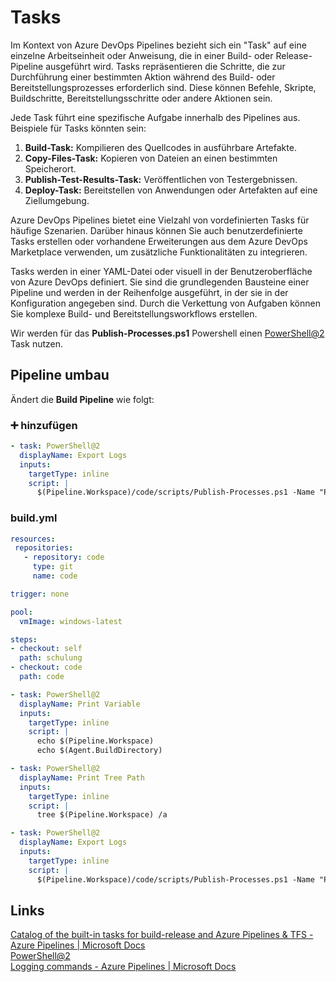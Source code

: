 # Tasks

Im Kontext von Azure DevOps Pipelines bezieht sich ein "Task" auf eine einzelne Arbeitseinheit oder Anweisung, die in einer Build- oder Release-Pipeline ausgeführt wird. Tasks repräsentieren die Schritte, die zur Durchführung einer bestimmten Aktion während des Build- oder Bereitstellungsprozesses erforderlich sind. Diese können Befehle, Skripte, Buildschritte, Bereitstellungsschritte oder andere Aktionen sein.

Jede Task führt eine spezifische Aufgabe innerhalb des Pipelines aus. Beispiele für Tasks könnten sein:

1. **Build-Task:** Kompilieren des Quellcodes in ausführbare Artefakte.
2. **Copy-Files-Task:** Kopieren von Dateien an einen bestimmten Speicherort.
3. **Publish-Test-Results-Task:** Veröffentlichen von Testergebnissen.
4. **Deploy-Task:** Bereitstellen von Anwendungen oder Artefakten auf eine Ziellumgebung.

Azure DevOps Pipelines bietet eine Vielzahl von vordefinierten Tasks für häufige Szenarien. Darüber hinaus können Sie auch benutzerdefinierte Tasks erstellen oder vorhandene Erweiterungen aus dem Azure DevOps Marketplace verwenden, um zusätzliche Funktionalitäten zu integrieren.

Tasks werden in einer YAML-Datei oder visuell in der Benutzeroberfläche von Azure DevOps definiert. Sie sind die grundlegenden Bausteine einer Pipeline und werden in der Reihenfolge ausgeführt, in der sie in der Konfiguration angegeben sind. Durch die Verkettung von Aufgaben können Sie komplexe Build- und Bereitstellungsworkflows erstellen.

Wir werden für das **Publish-Processes.ps1** Powershell einen [PowerShell@2](https://docs.microsoft.com/en-us/azure/devops/pipelines/tasks/utility/powershell?view=azure-devops) Task nutzen. 


## Pipeline umbau
Ändert die **Build Pipeline** wie folgt:

### ➕ hinzufügen
```yaml
- task: PowerShell@2
  displayName: Export Logs
  inputs:
    targetType: inline
    script: |
      $(Pipeline.Workspace)/code/scripts/Publish-Processes.ps1 -Name "Processes.txt" -Path $(Build.ArtifactStagingDirectory)
```

### build.yml

```yaml
resources:
 repositories:
   - repository: code
     type: git
     name: code

trigger: none

pool:
  vmImage: windows-latest

steps:
- checkout: self
  path: schulung
- checkout: code
  path: code

- task: PowerShell@2
  displayName: Print Variable
  inputs:
    targetType: inline
    script: |
      echo $(Pipeline.Workspace)
      echo $(Agent.BuildDirectory)

- task: PowerShell@2
  displayName: Print Tree Path
  inputs:
    targetType: inline
    script: |
      tree $(Pipeline.Workspace) /a

- task: PowerShell@2
  displayName: Export Logs
  inputs:
    targetType: inline
    script: |
      $(Pipeline.Workspace)/code/scripts/Publish-Processes.ps1 -Name "Processes.txt" -Path $(Build.ArtifactStagingDirectory)
```

## Links
[Catalog of the built-in tasks for build-release and Azure Pipelines & TFS - Azure Pipelines | Microsoft Docs ](https://docs.microsoft.com/en-us/azure/devops/pipelines/tasks/?view=azure-devops)  
[PowerShell@2](https://docs.microsoft.com/en-us/azure/devops/pipelines/tasks/utility/powershell?view=azure-devops)  
[Logging commands - Azure Pipelines | Microsoft Docs](https://docs.microsoft.com/en-us/azure/devops/pipelines/scripts/logging-commands?view=azure-devops&tabs=bash)